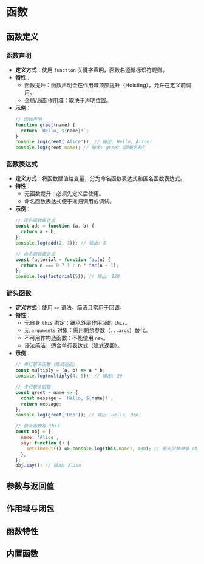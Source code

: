 # 函数
## 函数定义
### 函数声明
- **定义方式**：使用 `function` 关键字声明，函数名遵循标识符规则。
- **特性**：
	- 函数提升：函数声明会在作用域顶部提升（Hoisting），允许在定义前调用。
	- 全局/局部作用域：取决于声明位置。
- **示例**：
	```js
	// 函数声明
	function greet(name) {
	  return `Hello, ${name}!`;
	}
	console.log(greet('Alice')); // 输出: Hello, Alice!
	console.log(greet.name); // 输出: greet（函数名称）
	```

### 函数表达式
- **定义方式**：将函数赋值给变量，分为命名函数表达式和匿名函数表达式。
- **特性**：
	- 无函数提升：必须先定义后使用。
	- 命名函数表达式便于递归调用或调试。
- **示例**：
	```js
	// 匿名函数表达式
	const add = function (a, b) {
	  return a + b;
	};
	console.log(add(2, 3)); // 输出: 5
	
	// 命名函数表达式
	const factorial = function fac(n) {
	  return n === 0 ? 1 : n * fac(n - 1);
	};
	console.log(factorial(5)); // 输出: 120
	```
### 箭头函数
- **定义方式**：使用 `=>` 语法，简洁且常用于回调。
- **特性**：
	- 无自身 `this` 绑定：继承外层作用域的 `this`。
	- 无 `arguments` 对象：需用剩余参数（`...args`）替代。
	- 不可用作构造函数：不能使用 `new`。
	- 语法简洁，适合单行表达式（隐式返回）。
- **示例**：
	```js
	// 单行箭头函数（隐式返回）
	const multiply = (a, b) => a * b;
	console.log(multiply(4, 5)); // 输出: 20
	
	// 多行箭头函数
	const greet = name => {
	  const message = `Hello, ${name}!`;
	  return message;
	};
	console.log(greet('Bob')); // 输出: Hello, Bob!
	
	// 箭头函数与 this
	const obj = {
	  name: 'Alice',
	  say: function () {
	    setTimeout(() => console.log(this.name), 100); // 箭头函数继承 obj 的 this
	  },
	};
	obj.say(); // 输出: Alice
	```


## 参数与返回值






## 作用域与闭包






## 函数特性







## 内置函数









